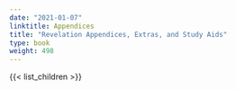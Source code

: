 ```yaml
---
date: "2021-01-07"
linktitle: Appendices
title: "Revelation Appendices, Extras, and Study Aids"
type: book
weight: 498
---
```




{{< list_children >}}



